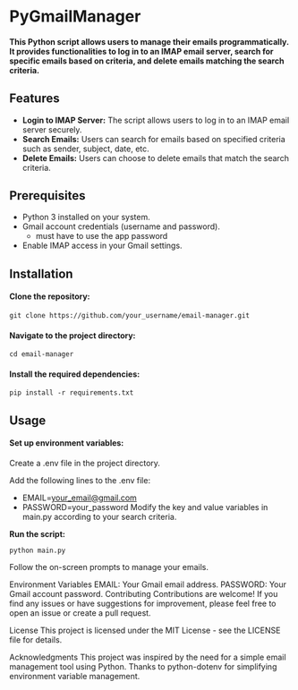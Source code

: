 # PyGmailManager
#### This Python script allows users to manage their emails programmatically. It provides functionalities to log in to an IMAP email server, search for specific emails based on criteria, and delete emails matching the search criteria.

## Features
- **Login to IMAP Server:** The script allows users to log in to an IMAP email server securely.
- **Search Emails:** Users can search for emails based on specified criteria such as sender, subject, date, etc.
- **Delete Emails:** Users can choose to delete emails that match the search criteria.

## Prerequisites
- Python 3 installed on your system.
- Gmail account credentials (username and password).
  - must have to use the app password 
- Enable IMAP access in your Gmail settings.


## Installation
#### Clone the repository:

`git clone https://github.com/your_username/email-manager.git`

#### Navigate to the project directory:

`cd email-manager`
#### Install the required dependencies:

`pip install -r requirements.txt`

## Usage
#### Set up environment variables:

Create a .env file in the project directory.

Add the following lines to the .env file:

- EMAIL=your_email@gmail.com
- PASSWORD=your_password
Modify the key and value variables in main.py according to your search criteria.

**Run the script:**

`python main.py`

Follow the on-screen prompts to manage your emails.

Environment Variables
EMAIL: Your Gmail email address.
PASSWORD: Your Gmail account password.
Contributing
Contributions are welcome! If you find any issues or have suggestions for improvement, please feel free to open an issue or create a pull request.

License
This project is licensed under the MIT License - see the LICENSE file for details.

Acknowledgments
This project was inspired by the need for a simple email management tool using Python.
Thanks to python-dotenv for simplifying environment variable management.
